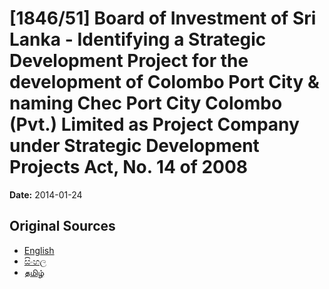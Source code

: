 # [1846/51] Board of Investment of Sri Lanka - Identifying a Strategic Development Project for the development of Colombo Port City & naming Chec Port City Colombo (Pvt.) Limited as Project Company under Strategic Development Projects Act, No. 14 of 2008

**Date:** 2014-01-24

## Original Sources

- [English](https://documents.gov.lk/view/extra-gazettes/2014/1/1846-51_E.pdf)
- [සිංහල](https://documents.gov.lk/view/extra-gazettes/2014/1/1846-51_S.pdf)
- [தமிழ்](https://documents.gov.lk/view/extra-gazettes/2014/1/1846-51_T.pdf)
